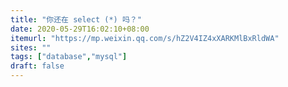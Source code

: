 ```yaml
---
title: "你还在 select (*) 吗？"
date: 2020-05-29T16:02:10+08:00
itemurl: "https://mp.weixin.qq.com/s/hZ2V4IZ4xXARKMlBxRldWA"
sites: ""
tags: ["database","mysql"]
draft: false
---
```


